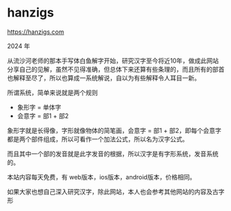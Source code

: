 # hanzigs
https://hanzigs.com

2024 年

从流沙河老师的那本手写体白鱼解字开始，研究汉字至今将近10年，做成此网站分享自己的见解，虽然不见得准确，但总体下来还算有些条理的，而且所有的部首也解释至尽了，所以也算成一系统解说，自以为有些解释令人耳目一新。

所谓系统，简单来说就是两个规则
 - 象形字 = 单体字
 - 会意字 = 部1 + 部2

象形字就是长得像，字形就像物体的简笔画，会意字 = 部1 + 部2，即每个会意字都是两个部件组成，所以可看作一个加法公式，所以名为汉字公式。

而且其中一个部的发音就是此字发音的根据，所以汉字是有字形系统，发音系统的。

本站内容每天免费，有 web版本，ios版本，android版本，价格相同。

如果大家也想自己深入研究汉字，除此网站，本人也会参考其他网站的内容及古字形
